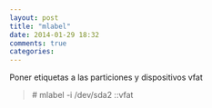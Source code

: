 ```yaml
---
layout: post
title: "mlabel"
date: 2014-01-29 18:32
comments: true
categories: 
---
```

Poner etiquetas a las particiones y dispositivos vfat

>\# mlabel -i /dev/sda2 ::vfat 

